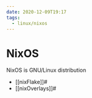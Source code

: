 ```yaml
---
date: 2020-12-09T19:17
tags:
  - linux/nixos
---
```


# NixOS
NixOS is GNU/Linux distribution

* [[nixFlake]]#
* [[nixOverlays]]#
